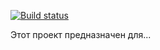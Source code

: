 

[![Build status](https://ci.appveyor.com/api/projects/status/ваш-статус?svg=true)](https://ci.appveyor.com/project/ваш-username/unit-testing-project)


Этот проект предназначен для...